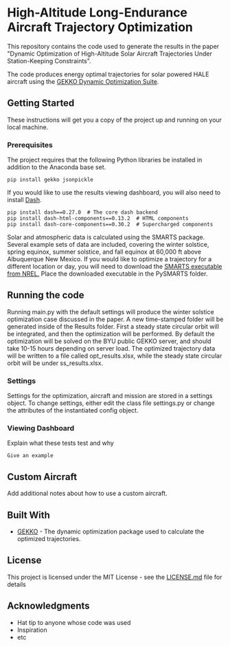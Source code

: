 # High-Altitude Long-Endurance Aircraft Trajectory Optimization

This repository contains the code used to generate the results in the paper "Dynamic Optimization of High-Altitude Solar Aircraft Trajectories Under Station-Keeping Constraints".

The code produces energy optimal trajectories for solar powered HALE aircraft using the [GEKKO Dynamic Optimization Suite](https://gekko.readthedocs.io/en/latest/#).

## Getting Started

These instructions will get you a copy of the project up and running on your local machine.

### Prerequisites

The project requires that the following Python libraries be installed in addition to the Anaconda base set.

```
pip install gekko jsonpickle
```
If you would like to use the results viewing dashboard, you will also need to install [Dash](https://plot.ly/products/dash/).

```
pip install dash==0.27.0  # The core dash backend
pip install dash-html-components==0.13.2  # HTML components
pip install dash-core-components==0.30.2  # Supercharged components
```

Solar and atmospheric data is calculated using the SMARTS package.  Several example sets of data are included, covering the winter solstice, spring equinox, summer solstice, and fall equinox at 60,000 ft above Albuquerque New Mexico.  If you would like to optimize a trajectory for a different location or day, you will need to download the [SMARTS executable from NREL.](https://www.nrel.gov/grid/solar-resource/smarts.html)  Place the downloaded executable in the PySMARTS folder.

## Running the code

Running main.py with the default settings will produce the winter solstice optimization case discussed in the paper.  A new time-stamped folder will be generated inside of the Results folder.  First a steady state circular orbit will be integrated, and then the optimization will be performed.  By default the optimization will be solved on the BYU public GEKKO server, and should take 10-15 hours depending on server load.  The optimized trajectory data will be written to a file called opt_results.xlsx, while the steady state circular orbit will be under ss_results.xlsx.  

### Settings

Settings for the optimization, aircraft and mission are stored in a settings object.  To change settings, either edit the class file settings.py or change the attributes of the instantiated config object. 

### Viewing Dashboard

Explain what these tests test and why

```
Give an example
```

## Custom Aircraft

Add additional notes about how to use a custom aircraft.

## Built With

* [GEKKO](https://gekko.readthedocs.io/en/latest/index.html) - The dynamic optimization package used to calculate the optimized trajectories.

## License

This project is licensed under the MIT License - see the [LICENSE.md](LICENSE.md) file for details

## Acknowledgments

* Hat tip to anyone whose code was used
* Inspiration
* etc
